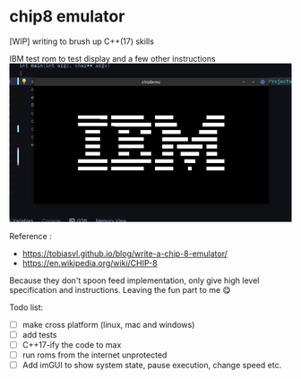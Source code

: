 # chip8 emulator
[WIP] writing to brush up C++(17) skills

IBM test rom to test display and a few other instructions
![IBM.png](IBM.png)

Reference :
- https://tobiasvl.github.io/blog/write-a-chip-8-emulator/
- https://en.wikipedia.org/wiki/CHIP-8

Because they don't spoon feed implementation, only give high level specification and instructions. Leaving the fun part to me 😋

Todo list:
- [ ] make cross platform (linux, mac and windows)
- [ ] add tests
- [ ] C++17-ify the code to max
- [ ] run roms from the internet unprotected
- [ ] Add imGUI to show system state, pause execution, change speed etc.